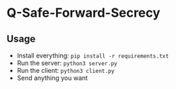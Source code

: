 # Q-Safe-Forward-Secrecy


## Usage
* Install everything: `pip install -r requirements.txt`
* Run the server: `python3 server.py`
* Run the client: `python3 client.py`
* Send anything you want